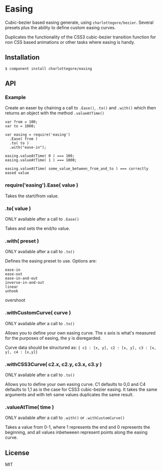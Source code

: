 # Easing

  Cubic-bezier based easing generate, using `charlottegore/bezier`. Several presets plus the ability to define custom easing curves.

  Duplicates the functionality of the CSS3 cubic-bezier transition function for non CSS based animations or other tasks where easing is handy.

## Installation

    $ component install charlottegore/easing

## API

### Example

  Create an easer by chaining a call to `.Ease()`, `.to()` and `.with()` which then returns an object with the method `.valueAtTime()`

    var from = 100;
    var to = 1000;

    var easing = require('easing')
      .Ease( from )
      .to( to )
      .with("ease-in");

    easing.valueAtTime( 0 ) === 100;
    easing.valueAtTime( 1 ) === 1000;

    easing.valueAtTime( some_value_between_from_and_to ) === correctly eased value

### require('easing').Ease( value )

  Takes the start/from value.

### .to( value )

  ONLY available after a call to `.Ease()`

  Takes and sets the end/to value.

### .with( preset )

  ONLY available after a call to `.to()`

  Defines the easing preset to use. Options are:

    ease-in
    ease-out
    ease-in-and-out
    inverse-in-and-out
    linear
    unhook
  overshoot

### .withCustomCurve( curve )

  ONLY available after a call to `.to()`

  Allows you to define your own easing curve. The x axis is what's measured for the purposes of easing, the y is disregarded.

  Curve data should be structured as: `{ c1 : [x, y], c2 : [x, y], c3 : [x, y], c4 : [x,y]}`

### .withCSS3Curve( c2.x, c2.y, c3.x, c3.y )

  ONLY available after a call to `.to()`

  Allows you to define your own easing curve. C1 defaults to 0,0 and C4 defaults to 1,1 as is the case for CSS3 cubic-bezier easing. It takes the same arguments and with teh same values duplicates the same result.

### .valueAtTime( time )

  ONLY available after a call to `.with()` or `.withCustomCurve()`

  Takes a value from 0-1, where 1 represents the end and 0 represents the beginning, and all values inbetweeen represent points along the easing curve.

## License

  MIT
